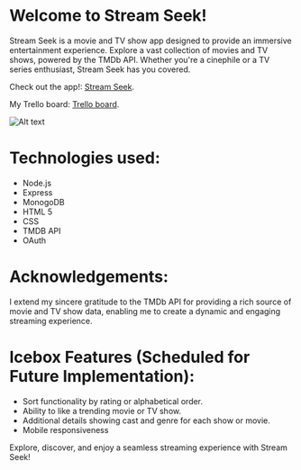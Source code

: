 
# Welcome to Stream Seek!
Stream Seek is a movie and TV show app designed to provide an immersive entertainment experience. Explore a vast collection of movies and TV shows, powered by the TMDb API. Whether you're a cinephile or a TV series enthusiast, Stream Seek has you covered.


Check out the app!: [Stream Seek](https://stream-seek-capstone-frontend-pfpu-8pfavd5yi.vercel.app/).

My Trello board: [Trello board](https://trello.com/b/AJ18sO4h/project-4).

![Alt text](./dist/assets/imagesprofile_show_page.jpg)



# Technologies used:
- Node.js
- Express
- MonogoDB
- HTML 5 
- CSS 
- TMDB API
- OAuth

# Acknowledgements:
I extend my sincere gratitude to the TMDb API for providing a rich source of movie and TV show data, enabling me to create a dynamic and engaging streaming experience.

# Icebox Features (Scheduled for Future Implementation):
- Sort functionality by rating or alphabetical order.
- Ability to like a trending movie or TV show.
- Additional details showing cast and genre for each show or movie.
- Mobile responsiveness

Explore, discover, and enjoy a seamless streaming experience with Stream Seek!

